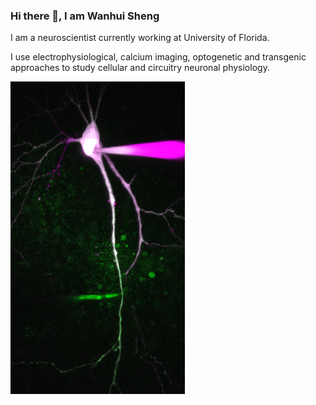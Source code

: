 ### Hi there 👋, I am Wanhui Sheng

I am a neuroscientist currently working at University of Florida.

I use electrophysiological, calcium imaging, optogenetic and transgenic approaches to study cellular and circuitry neuronal physiology.

<img src="merge-dual-patch.png" height="500"> 




<!--
**shengwanhui/shengwanhui** is a ✨ _special_ ✨ repository because its `README.md` (this file) appears on your GitHub profile.

Here are some ideas to get you started:

- 🔭 I’m currently working on ...
- 🌱 I’m currently learning ...
- 👯 I’m looking to collaborate on ...
- 🤔 I’m looking for help with ...
- 💬 Ask me about ...
- 📫 How to reach me: ...
- 😄 Pronouns: ...
- ⚡ Fun fact: ...
-->
